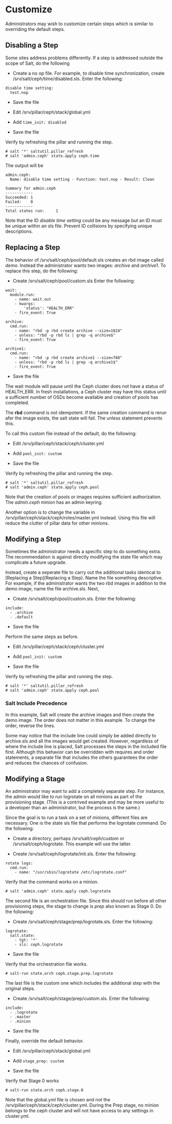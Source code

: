 # Customize

Administrators may wish to customize certain steps which is similar to overriding the default steps.

## Disabling a Step

Some sites address problems differently.  If a step is addressed outside the scope of Salt, do the following

* Create a no op file.  For example, to disable time synchronization, create /srv/salt/ceph/time/disabled.sls.  Enter the following:

```
disable time setting:
  test.nop
```
* Save the file

* Edit /srv/pillar/ceph/stack/global.yml

* Add `time_init: disabled`

* Save the file

Verify by refreshing the pillar and running the step.

```
# salt '*' saltutil.pillar_refresh
# salt 'admin.ceph' state.apply ceph.time
```

The output will be

```
admin.ceph:
  Name: disable time setting - Function: test.nop - Result: Clean

Summary for admin.ceph
------------
Succeeded: 1
Failed:    0
------------
Total states run:     1
```

Note that the ID *disable time setting* could be any message but an ID must be unique within an sls file.  Prevent ID collisions by specifying unique descriptions.

## Replacing a Step

The behavior of /srv/salt/ceph/pool/default.sls creates an rbd image called *demo*.  Instead the administrator wants two images: *archive* and *archive1*. To replace this step, do the following:

* Create /srv/salt/ceph/pool/custom.sls  Enter the following:

```
wait:
  module.run:
    - name: wait.out
    - kwargs:
        'status': "HEALTH_ERR"
    - fire_event: True

archive:
  cmd.run:
    - name: "rbd -p rbd create archive --size=1024"
    - unless: "rbd -p rbd ls | grep -q archive$"
    - fire_event: True

archive1:
  cmd.run:
    - name: "rbd -p rbd create archive1 --size=768"
    - unless: "rbd -p rbd ls | grep -q archive1$"
    - fire_event: True

```

* Save the file

The wait module will pause until the Ceph cluster does not have a status of HEALTH_ERR.  In fresh installations, a Ceph cluster may have this status until a sufficient number of OSDs become available and creation of pools has completed.

The **rbd** command is not idempotent.  If the same creation command is rerun afer the image exists, the salt state will fail.  The unless statement prevents this.

To call this custom file instead of the default, do the following:

* Edit /srv/pillar/ceph/stack/ceph/cluster.yml

* Add `pool_init: custom`

* Save the file


Verify by refreshing the pillar and running the step.

```
# salt '*' saltutil.pillar_refresh
# salt 'admin.ceph' state.apply ceph.pool
```

Note that the creation of pools or images requires sufficient authorization.  The *admin.ceph* minion has an admin keyring.

Another option is to change the variable in /srv/pillar/ceph/stack/ceph/roles/master.yml instead.  Using this file will reduce the clutter of pillar data for other minions.

## Modifying a Step

Sometimes the administrator needs a specific step to do something extra.  The recommendation is against directly modifying the state file which may complicate a future upgrade.

Instead, create a seperate file to carry out the additional tasks identical to [Replacing a Step](Replacing a Step).  Name the file something descriptive.  For example, if the administrator wants the two rbd images in addition to the demo image, name the file archive.sls.  Next,

* Create /srv/salt/ceph/pool/custom.sls.  Enter the following:

```
include:
  - .archive
  - .default
```
* Save the file

Perform the same steps as before.

* Edit /srv/pillar/ceph/stack/ceph/cluster.yml

* Add `pool_init: custom`

* Save the file

Verify by refreshing the pillar and running the step.

```
# salt '*' saltutil.pillar_refresh
# salt 'admin.ceph' state.apply ceph.pool
```

### Salt Include Precedence

In this example, Salt will create the archive images and then create the demo image.  The order does not matter in this example.  To change the order, reverse the lines.

Some may notice that the include line could simply be added directly to archive.sls and all the images would get created.  However, regardless of where the include line is placed, Salt processes the steps in the included file first.  Although this behavior can be overridden with requires and order statements, a separate file that includes the others guarantees the order and reduces the chances of confusion.

## Modifying a Stage

An administrator may want to add a completely separate step.  For instance, the admin would like to run logrotate on all minions as part of the provisioning stage.  (This is a contrived example and may be more useful to a developer than an administrator, but the process is the same.)

Since the goal is to run a task on a set of minions, different files are necessary.  One is the state sls file that performs the logrotate command.  Do the following:

* Create a directory, perhaps /srv/salt/ceph/custom or /srv/salt/ceph/logrotate.  This example will use the latter.

* Create /srv/salt/ceph/logrotate/init.sls.  Enter the following:

```
rotate logs:
  cmd.run:
    - name: "/usr/sbin/logrotate /etc/logrotate.conf"
```
Verify that the command works on a minion.

```
# salt 'admin.ceph' state.apply ceph.logrotate
```

The second file is an orchestration file.  Since this should run before all other provisioning steps, the stage to change is *prep* also known as Stage 0.  Do the following:

* Create /srv/salt/ceph/stage/prep/logrotate.sls.  Enter the following:

```
logrotate:
  salt.state:
    - tgt: '*'
    - sls: ceph.logrotate
```

* Save the file

Verify that the orchestration file works.

```
# salt-run state.orch ceph.stage.prep.logrotate
```

The last file is the custom one which includes the additional step with the original steps.

* Create /srv/salt/ceph/stage/prep/custom.sls.  Enter the following:

```
include:
  - .logrotate
  - .master
  - .minion
```

* Save the file

Finally, override the default behavior.

* Edit /srv/pillar/ceph/stack/global.yml

* Add `stage_prep: custom`

* Save the file

Verify that Stage 0 works

```
# salt-run state.orch ceph.stage.0
```

Note that the global.yml file is chosen and not the /srv/pillar/ceph/stack/ceph/cluster.yml.  During the Prep stage, no minion belongs to the ceph cluster and will not have access to any settings in cluster.yml.
